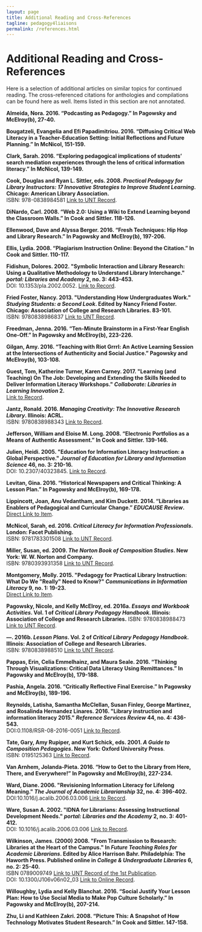 ```yaml
---
layout: page
title: Additional Reading and Cross-References
tagline: pedagogy4liaisons
permalink: /references.html
---
```


# Additional Reading and Cross-References

Here is a selection of additional articles on similar topics for continued reading. The cross-referenced citations for anthologies and compilations can be found here as well. Items listed in this section are not annotated.  

**Almeida, Nora. 2016. “Podcasting as Pedagogy.” In Pagowsky and McElroy(b), 27-40.**  

**Bougatzeli, Evangelia and Efi Papadimitriou. 2016. “Diffusing Critical Web Literacy in a Teacher-Education Setting: Initial Reflections and Future Planning.” In McNicol, 151-159.**   

**Clark, Sarah. 2016. “Exploring pedagogical implications of students’ search mediation experiences through the lens of critical information literacy.” In McNicol, 139-149.**  

**Cook, Douglas and Ryan L. Sittler, eds. 2008. *Practical Pedagogy for Library Instructors: 17 Innovative Strategies to Improve Student Learning*. Chicago: American Library Association.**  
ISBN: 978-0838984581 [Link to UNT Record](https://iii.library.unt.edu/record=b6097310~S12).  

**DiNardo, Carl. 2008. “Web 2.0: Using a Wiki to Extend Learning beyond the Classroom Walls.” In Cook and Sittler. 118-126.**   

**Ellenwood, Dave and Alyssa Berger. 2016. “Fresh Techniques: Hip Hop and Library Research.” In Pagowsky and McElroy(b), 197-206.**  

**Ellis, Lydia. 2008. “Plagiarism Instruction Online: Beyond the Citation.” In Cook and Sittler. 110-117.**  

**Fidishun, Dolores. 2002. "Symbolic Interaction and Library Research: Using a Qualitative Methodology to Understand Library Interchange." *portal: Libraries and Academy* 2, no. 3: 443-453.**  
DOI: 10.1353/pla.2002.0052. [Link to Record](https://muse.jhu.edu/article/27240).  

**Fried Foster, Nancy. 2013. "Understanding How Undergraduates Work." *Studying Students: a Second Look*. Edited by Nancy Friend Foster. Chicago: Association of College and Research Libraries. 83-101.**  
ISBN:	9780838986837 [Link to UNT Record](http://iii.library.unt.edu/record=b5982759~S12).  

**Freedman, Jenna. 2016. “Ten-Minute Brainstorm in a First-Year English One-Off.” In Pagowsky and McElroy(b), 223-226.**    

**Gilgan, Amy. 2016. “Teaching with Riot Grrrl: An Active Learning Session at the Intersections of Authenticity and Social Justice.” Pagowsky and McElroy(b), 103-108.**  

**Guest, Tom, Katherine Turner, Karen Carney. 2017. "Learning (and Teaching) On The Job: Developing and Extending the Skills Needed to Deliver Information Literacy Workshops." *Collaborate: Libraries in Learning Innovation* 2.**  
[Link to Record](https://ojs.leedsbeckett.ac.uk/index.php/COL/article/view/4531/4350).  

**Jantz, Ronald. 2016. *Managing Creativity: The Innovative Research Library*. Illinois: ACRL.**  
ISBN:	9780838988343 [Link to Record](http://iii.library.unt.edu/record=b5982747~S12).  

**Jefferson, William and Eloise M. Long. 2008. “Electronic Portfolios as a Means of Authentic Assessment.” In Cook and Sittler. 139-146.**   

**Julien, Heidi. 2005. "Education for Information Literacy Instruction: a Global Perspective."  *Journal of Education for Library and Information Science* 46, no. 3: 210-16.**  
DOI: 10.2307/40323845. [Link to Record](https://www.jstor.org/stable/40323845).

**Levitan, Gina. 2016. “Historical Newspapers and Critical Thinking: A Lesson Plan.” In Pagowsky and McElroy(b), 169-178.**  

**Lippincott, Joan, Anu Vedantham, and Kim Duckett. 2014. “Libraries as Enablers of Pedagogical and Curricular Change.” *EDUCAUSE Review*.**  
[Direct Link to Item](https://er.educause.edu/articles/2014/10/libraries-as-enablers-of-pedagogical-and-curricular-change). 

**McNicol, Sarah, ed. 2016. *Critical Literacy for Information Professionals*. London: Facet Publishing.**  
ISBN: 9781783301508 [Link to UNT Record](http://iii.library.unt.edu/record=b6097333~S12). 

**Miller, Susan, ed. 2009. *The Norton Book of Composition Studies*. New York: W. W. Norton and Company.**  
ISBN: 9780393931358 [Link to UNT Record](http://iii.library.unt.edu/record=b5982776~S12). 

**Montgomery, Molly. 2015. "Pedagogy for Practical Library Instruction: What Do We "Really" Need to Know?" *Communications in Information Literacy* 9, no. 1: 19-23.**  
[Direct Link to Item](https://files.eric.ed.gov/fulltext/EJ1089285.pdf).  

**Pagowsky, Nicole, and Kelly McElroy, ed. 2016a. *Essays and Workbook Activities*. Vol. 1 of *Critical Library Pedagogy Handbook*. Illinois: Association of College and Research Libraries.**
ISBN: 9780838988473 [Link to UNT Record](https://iii.library.unt.edu/record=b5717285~S12). 

**—. 2016b. *Lesson Plans*. Vol. 2 of *Critical Library Pedagogy Handbook*. Illinois: Association of College and Research Libraries.**   
ISBN: 9780838988510 [Link to UNT Record](https://iii.library.unt.edu/record=b5717294~S12).  

**Pappas, Erin, Celia Emmelhainz, and Maura Seale. 2016. “Thinking Through Visualizations: Critical Data Literacy Using Remittances.” In Pagowsky and McElroy(b), 179-188.**   

**Pashia, Angela. 2016. “Critically Reflective Final Exercise.” In Pagowsky and McElroy(b), 189-196.**  

**Reynolds, Latisha, Samantha McClellan, Susan Finley, George Martinez, and Rosalinda Hernandez Linares. 2016. "Library instruction and information literacy 2015." *Reference Services Review* 44, no. 4: 436-543.**  
DOI:0.1108/RSR-08-2016-0051 [Link to Record](https://doi.org/10.1108/RSR-08-2016-0051).  

**Tate, Gary, Amy Rupiper, and Kurt Schick, eds. 2001. *A Guide to Composition Pedagogies*. New York: Oxford University Press**.  
ISBN:	0195125363 [Link to Record](https://iii.library.unt.edu/record=b2228610~S12).  

**Van Arnhem, Jolanda-Pieta. 2016. “How to Get to the Library from Here, There, and Everywhere!” In Pagowsky and McElroy(b), 227-234.** 

**Ward, Diane. 2006. "Revisioning Information Literacy for Lifelong Meaning." *The Journal of Academic Librarianship* 32, no. 4: 396-402.**  
DOI:10.1016/j.acalib.2006.03.006 [Link to Record](https://doi.org/10.1016/j.acalib.2006.03.006).  

**Ware, Susan A. 2002. "IDNA for Librarians: Assessing Instructional Development Needs." *portal: Libraries and the Academy* 2, no. 3: 401-412.**  
DOI: 10.1016/j.acalib.2006.03.006 [Link to Record](https://doi.org/10.1016/j.acalib.2006.03.006).  

**Wilkinson, James. (2000) 2008. "From Transmission to Research: Libraries at the Heart of the Campus." In *Future Teaching Roles for Academic Librarians*. Edited by Alice Harrison Bahr. Philadelphia: The Haworth Press. Published online in *College & Undergraduate Libraries* 6, no. 2: 25-40.**  
ISBN	0789009749 [Link to UNT Record of the 1st Publication](https://iii.library.unt.edu/record=b2373710~S12).  
DOI: 10.1300/J106v06n02_03 [Link to Online Record](https://doi.org/10.1300/J106v06n02_03).  

**Willoughby, Lydia and Kelly Blanchat. 2016. “Social Justify Your Lesson Plan: How to Use Social Media to Make Pop Culture Scholarly.” In Pagowsky and McElroy(b), 207-214.**  

**Zhu, Li and Kathleen Zakri. 2008. “Picture This: A Snapshot of How Technology Motivates Student Research.” In Cook and Sittler. 147-158.**  
